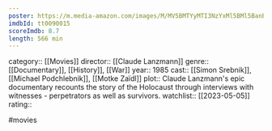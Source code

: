 ```yaml
---
poster: https://m.media-amazon.com/images/M/MV5BMTYyMTI3NzYxMl5BMl5BanBnXkFtZTcwMzM5ODQxNA@@._V1_SX300.jpg
imdbId: tt0090015
scoreImdb: 8.7
length: 566 min
---
```


category:: [[Movies]]
director:: [[Claude Lanzmann]]
genre:: [[Documentary]], [[History]], [[War]]
year:: 1985
cast:: [[Simon Srebnik]], [[Michael Podchlebnik]], [[Motke Zaïdl]]
plot:: Claude Lanzmann's epic documentary recounts the story of the Holocaust through interviews with witnesses - perpetrators as well as survivors.
watchlist:: [[2023-05-05]]
rating::

#movies 

